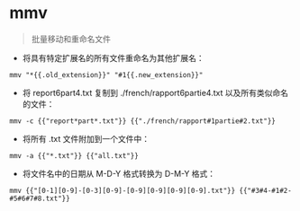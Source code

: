 # mmv

> 批量移动和重命名文件

- 将具有特定扩展名的所有文件重命名为其他扩展名：

`mmv "*{{.old_extension}}" "#1{{.new_extension}}"`

- 将 report6part4.txt 复制到 ./french/rapport6partie4.txt 以及所有类似命名的文件：

`mmv -c {{"report*part*.txt"}} {{"./french/rapport#1partie#2.txt"}}`

- 将所有 .txt 文件附加到一个文件中：

`mmv -a {{"*.txt"}} {{"all.txt"}}`

- 将文件名中的日期从 M-D-Y 格式转换为 D-M-Y 格式：

`mmv {{"[0-1][0-9]-[0-3][0-9]-[0-9][0-9][0-9][0-9].txt"}} {{"#3#4-#1#2-#5#6#7#8.txt"}}`

[#]: contributors: ([潘潘]，[玉叶])